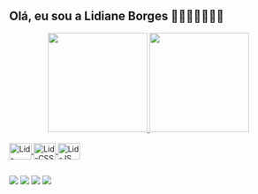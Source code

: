 ## Olá, eu sou a Lidiane Borges 🖤🖤🖤🖤🖤🖤🖤

<div align="center">
  <a href="https://github.com/LidBorges">
  <img height="180em" src="https://github-readme-stats.vercel.app/api?username=LidBorges&show_icons=true&theme=radical&include_all_commits=true&count_private=true"/>
  <img height="180em" src="https://github-readme-stats.vercel.app/api/top-langs/?username=LidBorges&layout=compact&langs_count=7&theme=radical"/>
</div>
<div style="display: inline_block"><br>
  <img align="center" alt="Lid-HTML" height="30" width="40" <img src="https://cdn.jsdelivr.net/gh/devicons/devicon/icons/html5/html5-original.svg" />
  <img align="center" alt="Lid-CSS" height="30" width="40" <img src="https://cdn.jsdelivr.net/gh/devicons/devicon/icons/css3/css3-original.svg" />
  <img align="center" alt="Lid-JS" height="30" width="40" <img src="https://cdn.jsdelivr.net/gh/devicons/devicon/icons/javascript/javascript-original.svg" />
  
 ##
 
  <div>
    <a href="https://www.instagram.com/lydborges"target="_blank"><img src="https://img.shields.io/badge/Instagram-E4405F?style=for-the-badge&logo=instagram&logoColor=white" target="_blank"></a>
    <a href="https://www.linkedin.com/in/lidianeborges07/s"target="_blank"><img src="https://img.shields.io/badge/LinkedIn-0077B5?style=for-the-badge&logo=linkedin&logoColor=white" target="_blank"></a>
    <a href="https://mail.google.com/mail/u/0/#inbox"target="_blank"><img src="https://img.shields.io/badge/Gmail-D14836?style=for-the-badge&logo=gmail&logoColor=white" target="_blank"></a>
     <a href="https://discord.com/channels/821364094878613524/821364094878613528"target="_blank"><img src="https://img.shields.io/badge/Discord-7289DA?style=for-the-badge&logo=discord&logoColor=white" target="_blank"></a>
 
    
  </div>
  
                         
